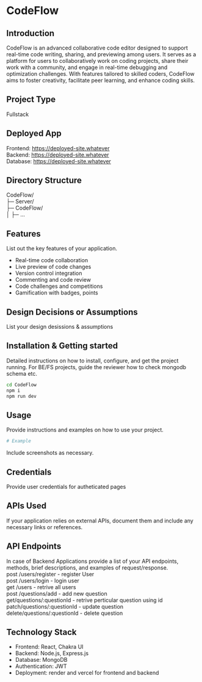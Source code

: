 # CodeFlow

## Introduction
CodeFlow is an advanced collaborative code editor designed to support real-time code writing, sharing, and previewing among users. 
It serves as a platform for users to collaboratively work on coding projects, share their work with a community, and engage in real-time debugging and optimization challenges. 
With features tailored to skilled coders, CodeFlow aims to foster creativity, facilitate peer learning, and enhance coding skills.

## Project Type
 Fullstack

## Deployed App
Frontend: https://deployed-site.whatever
<br/>
Backend: https://deployed-site.whatever
<br/>
Database: https://deployed-site.whatever
<br/>

## Directory Structure
CodeFlow/
<br>
├─ Server/
<br>
├─ CodeFlow/
<br>
│  ├─ ...


## Features
List out the key features of your application.

- Real-time code collaboration
- Live preview of code changes
- Version control integration
- Commenting and code review
- Code challenges and competitions
- Gamification with badges, points


## Design Decisions or Assumptions
List your design desissions & assumptions

## Installation & Getting started
Detailed instructions on how to install, configure, and get the project running. For BE/FS projects, guide the reviewer how to check mongodb schema etc.

```bash
cd CodeFlow
npm i
npm run dev
```

## Usage
Provide instructions and examples on how to use your project.

```bash
# Example
```

Include screenshots as necessary.

## Credentials
Provide user credentials for autheticated pages

## APIs Used
If your application relies on external APIs, document them and include any necessary links or references.

## API Endpoints
In case of Backend Applications provide a list of your API endpoints, methods, brief descriptions, and examples of request/response.
<br/>
post /users/register - register User
<br/>
post /users/login - login user
<br/>
get /users - retrive all users
<br/>
post /questions/add - add new question
<br/>
get/questions/:questionId - retrive perticular question using id
<br/>
patch/questions/:questionId - update question
<br/>
delete/questions/:questionId - delete question
<br/>



## Technology Stack
- Frontend: React, Chakra UI
- Backend: Node.js, Express.js
- Database: MongoDB
- Authentication: JWT
- Deployment: render and vercel for frontend and backend
